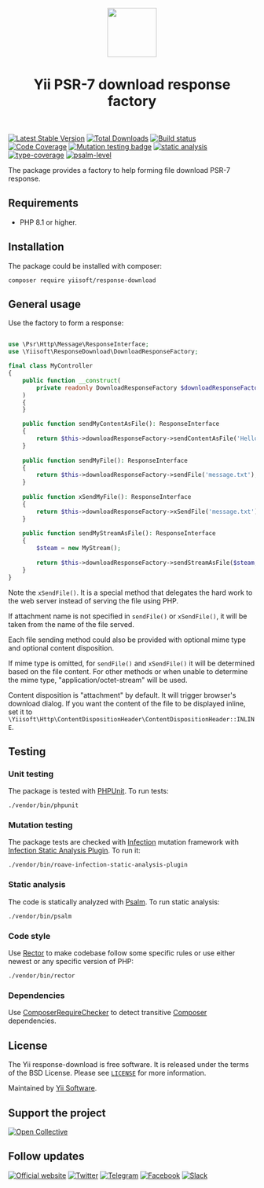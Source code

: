 <p align="center">
    <a href="https://github.com/yiisoft" target="_blank">
        <img src="https://yiisoft.github.io/docs/images/yii_logo.svg" height="100px">
    </a>
    <h1 align="center">Yii PSR-7 download response factory</h1>
    <br>
</p>

[![Latest Stable Version](https://poser.pugx.org/yiisoft/response-download/v/stable.png)](https://packagist.org/packages/yiisoft/response-download)
[![Total Downloads](https://poser.pugx.org/yiisoft/response-download/downloads.png)](https://packagist.org/packages/yiisoft/response-download)
[![Build status](https://github.com/yiisoft/response-download/workflows/build/badge.svg)](https://github.com/yiisoft/response-download/actions?query=workflow%3Abuild)
[![Code Coverage](https://codecov.io/gh/yiisoft/response-download/branch/master/graph/badge.svg)](https://codecov.io/gh/yiisoft/response-download)
[![Mutation testing badge](https://img.shields.io/endpoint?style=flat&url=https%3A%2F%2Fbadge-api.stryker-mutator.io%2Fgithub.com%2Fyiisoft%2Fresponse-download%2Fmaster)](https://dashboard.stryker-mutator.io/reports/github.com/yiisoft/response-download/master)
[![static analysis](https://github.com/yiisoft/response-download/workflows/static%20analysis/badge.svg)](https://github.com/yiisoft/response-download/actions?query=workflow%3A%22static+analysis%22)
[![type-coverage](https://shepherd.dev/github/yiisoft/response-download/coverage.svg)](https://shepherd.dev/github/yiisoft/response-download)
[![psalm-level](https://shepherd.dev/github/yiisoft/response-download/level.svg)](https://shepherd.dev/github/yiisoft/response-download)

The package provides a factory to help forming file download PSR-7 response.

## Requirements

- PHP 8.1 or higher.

## Installation

The package could be installed with composer:

```shell
composer require yiisoft/response-download
```

## General usage

Use the factory to form a response:

```php

use \Psr\Http\Message\ResponseInterface;
use \Yiisoft\ResponseDownload\DownloadResponseFactory;

final class MyController
{
    public function __construct(
        private readonly DownloadResponseFactory $downloadResponseFactory
    )
    {    
    }

    public function sendMyContentAsFile(): ResponseInterface
    {
        return $this->downloadResponseFactory->sendContentAsFile('Hello!', 'message.txt');
    }
    
    public function sendMyFile(): ResponseInterface
    {
        return $this->downloadResponseFactory->sendFile('message.txt');
    }
    
    public function xSendMyFile(): ResponseInterface
    {
        return $this->downloadResponseFactory->xSendFile('message.txt');
    }
    
    public function sendMyStreamAsFile(): ResponseInterface
    {
        $steam = new MyStream();
        
        return $this->downloadResponseFactory->sendStreamAsFile($steam, 'message.txt');
    }
}
```

Note the `xSendFile()`. It is a special method that delegates the hard work to the web server instead of serving the file
using PHP.

If attachment name is not specified in `sendFile()` or `xSendFile()`, it will be taken from the name of the file served.

Each file sending method could also be provided with optional mime type and optional content disposition.

If mime type is omitted, for `sendFile()` and `xSendFile()` it will be determined based on the file content.
For other methods or when unable to determine the mime type, "application/octet-stream" will be used.

Content disposition is "attachment" by default. It will trigger browser's download dialog. If you want the content
of the file to be displayed inline, set it to `\Yiisoft\Http\ContentDispositionHeader\ContentDispositionHeader::INLINE`.

## Testing

### Unit testing

The package is tested with [PHPUnit](https://phpunit.de/). To run tests:

```shell
./vendor/bin/phpunit
```

### Mutation testing

The package tests are checked with [Infection](https://infection.github.io/) mutation framework with
[Infection Static Analysis Plugin](https://github.com/Roave/infection-static-analysis-plugin). To run it:

```shell
./vendor/bin/roave-infection-static-analysis-plugin
```

### Static analysis

The code is statically analyzed with [Psalm](https://psalm.dev/). To run static analysis:

```shell
./vendor/bin/psalm
```

### Code style

Use [Rector](https://github.com/rectorphp/rector) to make codebase follow some specific rules or 
use either newest or any specific version of PHP: 

```shell
./vendor/bin/rector
```

### Dependencies

Use [ComposerRequireChecker](https://github.com/maglnet/ComposerRequireChecker) to detect transitive 
[Composer](https://getcomposer.org/) dependencies.

## License

The Yii response-download is free software. It is released under the terms of the BSD License.
Please see [`LICENSE`](./LICENSE.md) for more information.

Maintained by [Yii Software](https://www.yiiframework.com/).

## Support the project

[![Open Collective](https://img.shields.io/badge/Open%20Collective-sponsor-7eadf1?logo=open%20collective&logoColor=7eadf1&labelColor=555555)](https://opencollective.com/yiisoft)

## Follow updates

[![Official website](https://img.shields.io/badge/Powered_by-Yii_Framework-green.svg?style=flat)](https://www.yiiframework.com/)
[![Twitter](https://img.shields.io/badge/twitter-follow-1DA1F2?logo=twitter&logoColor=1DA1F2&labelColor=555555?style=flat)](https://twitter.com/yiiframework)
[![Telegram](https://img.shields.io/badge/telegram-join-1DA1F2?style=flat&logo=telegram)](https://t.me/yii3en)
[![Facebook](https://img.shields.io/badge/facebook-join-1DA1F2?style=flat&logo=facebook&logoColor=ffffff)](https://www.facebook.com/groups/yiitalk)
[![Slack](https://img.shields.io/badge/slack-join-1DA1F2?style=flat&logo=slack)](https://yiiframework.com/go/slack)
